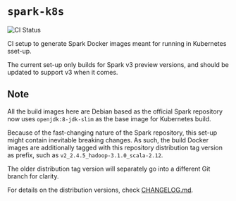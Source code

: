 # `spark-k8s`

![CI Status](https://img.shields.io/github/workflow/status/guangie88/spark-k8s/CI/master?label=CI&logo=github&style=for-the-badge)

CI setup to generate Spark Docker images meant for running in Kubernetes sset-up.

The current set-up only builds for Spark v3 preview versions, and should be
updated to support v3 when it comes.

## Note

All the build images here are Debian based as the official Spark repository now
uses `openjdk:8-jdk-slim` as the base image for Kubernetes build.

Because of the fast-changing nature of the Spark repository, this set-up might
contain inevitable breaking changes. As such, the build Docker images are
additionally tagged with this repository distribution tag version as prefix,
such as `v2_2.4.5_hadoop-3.1.0_scala-2.12`.

The older distribution tag version will separately go into a different Git
branch for clarity.

For details on the distribution versions, check [CHANGELOG.md](CHANGELOG.md).
